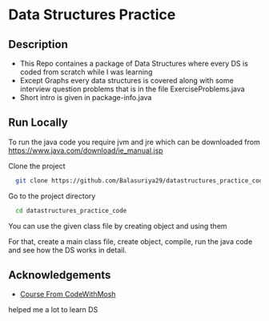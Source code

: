 
# Data Structures Practice

## Description
- This Repo containes a package of Data Structures where every DS is coded from scratch while I was learning
- Except Graphs every data structures is covered along with some interview question problems that is in the file ExerciseProblems.java
- Short intro is given in package-info.java


## Run Locally

To run the java code you require jvm and jre which can be downloaded from https://www.java.com/download/ie_manual.jsp

Clone the project

```bash
  git clone https://github.com/Balasuriya29/datastructures_practice_code.git
```

Go to the project directory

```bash
  cd datastructures_practice_code
```

You can use the given class file by creating object and using them

For that, create a main class file, create object, compile, run the java code and see how 
the DS works in detail.



## Acknowledgements

 - [Course From CodeWithMosh](https://codewithmosh.com/p/data-structures-algorithms)

helped me a lot to learn DS

